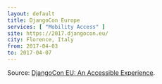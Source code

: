 ```yaml
---
layout: default
title: DjangoCon Europe
services: [ "Mobility Access" ]
site: https://2017.djangocon.eu/
city: Florence, Italy
from: 2017-04-03
to: 2017-04-07
---
```


Source: [DjangoCon EU: An Accessible Experience](https://2017.djangocon.eu/venue/).
